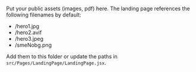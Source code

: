 Put your public assets (images, pdf) here. The landing page references the following filenames by default:

- /hero1.jpg
- /hero2.avif
- /hero3.jpeg
- /smeNobg.png

Add them to this folder or update the paths in `src/Pages/LandingPage/LandingPage.jsx`.
